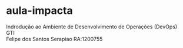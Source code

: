 # aula-impacta
Indrodução ao Ambiente de Desenvolvimento de Operações (DevOps)<br/>
GTI<br/>
Felipe dos Santos Serapiao RA:1200755 <br/>
